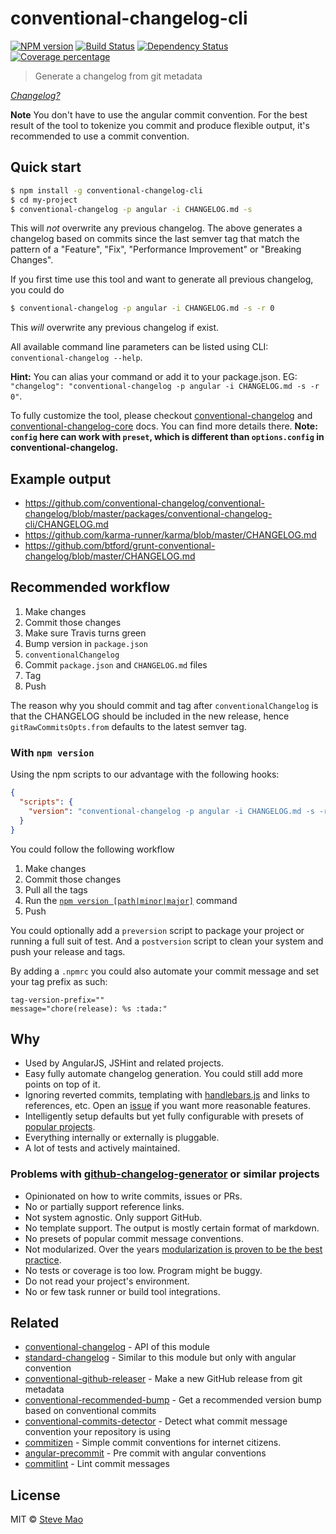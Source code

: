 # conventional-changelog-cli

[![NPM version][npm-image]][npm-url] [![Build Status][travis-image]][travis-url] [![Dependency Status][daviddm-image]][daviddm-url] [![Coverage percentage][coveralls-image]][coveralls-url]

> Generate a changelog from git metadata

*[Changelog?](https://speakerdeck.com/stevemao/compose-a-changelog)*

**Note** You don't have to use the angular commit convention. For the best result of the tool to tokenize you commit and produce flexible output, it's recommended to use a commit convention.


## Quick start

```sh
$ npm install -g conventional-changelog-cli
$ cd my-project
$ conventional-changelog -p angular -i CHANGELOG.md -s
```

This will *not* overwrite any previous changelog. The above generates a changelog based on commits since the last semver tag that match the pattern of a "Feature", "Fix", "Performance Improvement" or "Breaking Changes".

If you first time use this tool and want to generate all previous changelog, you could do

```sh
$ conventional-changelog -p angular -i CHANGELOG.md -s -r 0
```

This *will* overwrite any previous changelog if exist.

All available command line parameters can be listed using CLI: `conventional-changelog --help`.

**Hint:** You can alias your command or add it to your package.json. EG: `"changelog": "conventional-changelog -p angular -i CHANGELOG.md -s -r 0"`.

To fully customize the tool, please checkout [conventional-changelog](https://github.com/ajoslin/conventional-changelog) and [conventional-changelog-core](https://github.com/conventional-changelog/conventional-changelog/tree/master/packages/conventional-changelog-core) docs. You can find more details there. **Note: `config` here can work with `preset`, which is different than `options.config` in conventional-changelog.**


## Example output

- https://github.com/conventional-changelog/conventional-changelog/blob/master/packages/conventional-changelog-cli/CHANGELOG.md
- https://github.com/karma-runner/karma/blob/master/CHANGELOG.md
- https://github.com/btford/grunt-conventional-changelog/blob/master/CHANGELOG.md


## Recommended workflow

1. Make changes
1. Commit those changes
1. Make sure Travis turns green
1. Bump version in `package.json`
1. `conventionalChangelog`
1. Commit `package.json` and `CHANGELOG.md` files
1. Tag
1. Push

The reason why you should commit and tag after `conventionalChangelog` is that the CHANGELOG should be included in the new release, hence `gitRawCommitsOpts.from` defaults to the latest semver tag.


### With `npm version`

Using the npm scripts to our advantage with the following hooks:

```json
{
  "scripts": {
    "version": "conventional-changelog -p angular -i CHANGELOG.md -s -r 0 && git add CHANGELOG.md"
  }
}
```

You could follow the following workflow

1. Make changes
1. Commit those changes
1. Pull all the tags
1. Run the [`npm version [path|minor|major]`](https://docs.npmjs.com/cli/version) command
1. Push

You could optionally add a `preversion` script to package your project or running a full suit of test.
And a `postversion` script to clean your system and push your release and tags.

By adding a `.npmrc` you could also automate your commit message and set your tag prefix as such:

```
tag-version-prefix=""
message="chore(release): %s :tada:"
```


## Why

- Used by AngularJS, JSHint and related projects.
- Easy fully automate changelog generation. You could still add more points on top of it.
- Ignoring reverted commits, templating with [handlebars.js](https://github.com/wycats/handlebars.js) and links to references, etc. Open an [issue](../../issues/new) if you want more reasonable features.
- Intelligently setup defaults but yet fully configurable with presets of [popular projects](https://github.com/ajoslin/conventional-changelog#preset).
- Everything internally or externally is pluggable.
- A lot of tests and actively maintained.

### Problems with [github-changelog-generator](https://github.com/skywinder/github-changelog-generator) or similar projects

- Opinionated on how to write commits, issues or PRs.
- No or partially support reference links.
- Not system agnostic. Only support GitHub.
- No template support. The output is mostly certain format of markdown.
- No presets of popular commit message conventions.
- Not modularized. Over the years [modularization is proven to be the best practice](https://github.com/sindresorhus/ama/issues/10#issuecomment-117766328).
- No tests or coverage is too low. Program might be buggy.
- Do not read your project's environment.
- No or few task runner or build tool integrations.


## Related

- [conventional-changelog](https://github.com/ajoslin/conventional-changelog) - API of this module
- [standard-changelog](https://github.com/conventional-changelog/conventional-changelog/tree/master/packages/standard-changelog) - Similar to this module but only with angular convention
- [conventional-github-releaser](https://github.com/conventional-changelog/conventional-github-releaser) - Make a new GitHub release from git metadata
- [conventional-recommended-bump](https://github.com/conventional-changelog/conventional-changelog/tree/master/packages/conventional-recommended-bump) - Get a recommended version bump based on conventional commits
- [conventional-commits-detector](https://github.com/conventional-changelog/conventional-commits-detector) - Detect what commit message convention your repository is using
- [commitizen](https://github.com/commitizen/cz-cli) - Simple commit conventions for internet citizens.
- [angular-precommit](https://github.com/ajoslin/angular-precommit) - Pre commit with angular conventions
- [commitlint](https://github.com/marionebl/commitlint) - Lint commit messages


## License

MIT © [Steve Mao](https://github.com/stevemao)


[npm-image]: https://badge.fury.io/js/conventional-changelog-cli.svg
[npm-url]: https://npmjs.org/package/conventional-changelog-cli
[travis-image]: https://travis-ci.org/conventional-changelog/conventional-changelog-cli.svg?branch=master
[travis-url]: https://travis-ci.org/conventional-changelog/conventional-changelog-cli
[daviddm-image]: https://david-dm.org/conventional-changelog/conventional-changelog-cli.svg?theme=shields.io
[daviddm-url]: https://david-dm.org/conventional-changelog/conventional-changelog-cli
[coveralls-image]: https://coveralls.io/repos/conventional-changelog/conventional-changelog-cli/badge.svg
[coveralls-url]: https://coveralls.io/r/conventional-changelog/conventional-changelog-cli
